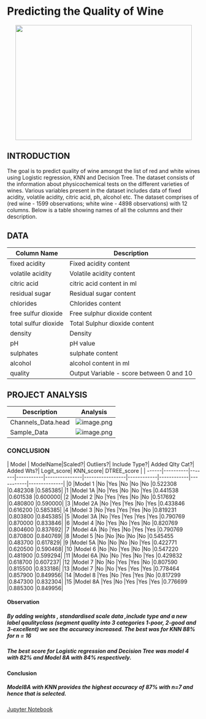 # Predicting the Quality of Wine
<p align="center">
  <img width="460" height="300" src="images/TRAIsNewRules.jpg">
</p>


## INTRODUCTION
The goal is to predict quality of wine amongst the list of red and white wines using Logistic regression, KNN and Decision Tree. 
The dataset consists of the information about physicochemical tests on the different varieties of wines. 
Various variables present in the dataset includes data of fixed acidity, volatile acidity, citric acid, ph, alcohol etc. 
The dataset comprises of (red wine - 1599 observations; white wine - 4898 observations) with 12 columns. 
Below is a table showing names of all the columns and their description.

## DATA
| Column Name           | Description                                              |
| -------------         |-------------                                             | 
| fixed acidity         | Fixed acidity content                                    | 
| volatile acidity      | Volatile acidity content                                 |  
| citric acid           | citric acid content in ml                                | 
| residual sugar        | Residual sugar content                                   |   
| chlorides             | Chlorides content                                        |
| free sulfur dioxide   | Free sulphur dioxide content                             |
| total sulfur dioxide  | Total Sulphur dioxide content                            |
| density               | Density                                                  |
| pH                    | pH value                                                 |
| sulphates             | sulphate content                                         |
| alcohol               | alcohol content in ml                                    |
| quality               | Output Variable - score between 0 and 10                 |


## PROJECT ANALYSIS
| Description | Analysis |
| --- | --- |
| Channels_Data.head | ![image.png](images/PrimaryMasterData.png) |
| Sample_Data | ![image.png](images/SampleUsers.png) |


### CONCLUSION
| Model | ModelName|Scaled?|	Outliers?|	Include Type?|	Added Qlty Cat?|	Added Wts?|	Logit_score|	KNN_score|	DTREE_score |         | ------|----------|-------|-----------|---------------|-----------------|------------|------------|-----------|--------------|
|0	|Model 1	|No	  |Yes	|No	  |No	  |No	  |0.522308	|0.482308	|0.585385|
|1	|Model 1A	|No	  |Yes	|No	  |No	  |Yes	|0.441538	|0.601538	|0.600000|
|2	|Model 2	|No	  |Yes	|Yes	|No	  |No	  |0.517692	|0.480800	|0.590000|
|3	|Model 2A	|No	  |Yes	|Yes	|No	  |Yes	|0.433846	|0.616200	|0.585385|
|4	|Model 3	|No	  |Yes	|Yes	|Yes	|No	  |0.819231	|0.803800	|0.845385|
|5	|Model 3A	|No	  |Yes	|Yes	|Yes	|Yes	|0.790769	|0.870000	|0.833846|
|6	|Model 4	|No	  |Yes	|No	  |Yes	|No	  |0.820769	|0.804600	|0.837692|
|7	|Model 4A	|No	  |Yes	|No	  |Yes	|Yes	|0.790769	|0.870800	|0.840769|
|8	|Model 5	|No	  |No	  |No	  |No	  |No	  |0.545455	|0.483700	|0.617829|
|9	|Model 5A	|No	  |No	  |No	  |No	  |Yes	|0.422771	|0.620500	|0.590468|
|10	|Model 6	|No	  |No	  |Yes	|No	  |No	  |0.547220	|0.481900	|0.599294|
|11	|Model 6A	|No	  |No	  |Yes	|No	  |Yes	|0.429832	|0.618700	|0.607237|
|12	|Model 7	|No	  |No	  |Yes	|Yes	|No	  |0.807590	|0.815500	|0.833186|
|13	|Model 7	|No	  |No	  |Yes	|Yes	|Yes	|0.778464	|0.857900	|0.849956|
|14	|Model 8	|Yes	|No	  |Yes	|Yes	|No	  |0.817299	|0.847300	|0.832304|
|15	|Model 8A	|Yes	|No	  |Yes	|Yes	|Yes	|0.776699	|0.885300	|0.849956|

#### Observation
##### By adding weights , standardised scale data ,include type and a new label qaulityclass (segment quality into 3 categories 1-poor, 2-good and 3-excellent) we see the accuracy increased. The best was for  KNN  88% for n = 16

##### The best score for Logistic regression and Decision Tree was model 4 with 82% and Model 8A with 84% respectively.

#### Conclusion
##### Model8A with KNN provides the highest accuracy of 87% with n=7 and hence that is selected.


[Jupyter Notebook](.WineQuality-Classification/EDAReport/EDAnotebookTRAI-Usecase-Ver3.ipynb)

